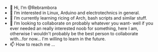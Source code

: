 - 👋 Hi, I’m @Rebrambora
- 👀 I’m interested in Linux, Arduino and electrotechnics in general. 
- 🌱 I’m currently learning ricing of Arch, bash scripts and similar stuff. 
- 💞️ I’m looking to collaborate on probably whatever you want- well if you ever needed an really interested noob for something, here I am, otherwise I wouldn't probably be the best person to collaborate with...for now... I'm willing to learn in the future.
- 📫 How to reach me ...

<!---
Rebrambora/Rebrambora is a ✨ special ✨ repository because its `README.md` (this file) appears on your GitHub profile.
You can click the Preview link to take a look at your changes.
--->

